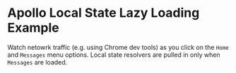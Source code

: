 # Apollo Local State Lazy Loading Example

Watch netowrk traffic (e.g. using Chrome dev tools) as you click on 
the `Home` and `Messages` menu options. Local state resolvers are 
pulled in only when `Messages` are loaded.

